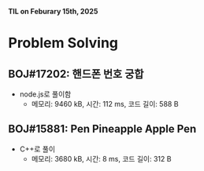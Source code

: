 **TIL on Feburary 15th, 2025**

# Problem Solving
## BOJ#17202: 핸드폰 번호 궁합
* node.js로 풀이함
    - 메모리: 9460 kB, 시간: 112 ms, 코드 길이: 588 B

## BOJ#15881: Pen Pineapple Apple Pen
* C++로 풀이
    - 메모리: 3680 kB, 시간: 8 ms, 코드 길이: 312 B

